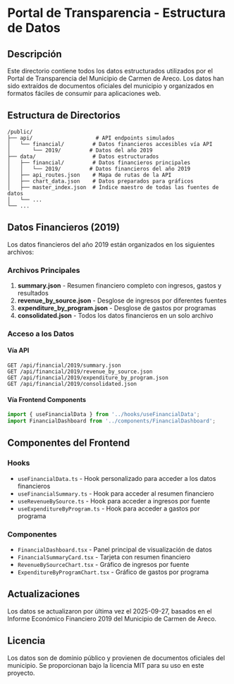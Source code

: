# Portal de Transparencia - Estructura de Datos

## Descripción

Este directorio contiene todos los datos estructurados utilizados por el Portal de Transparencia del Municipio de Carmen de Areco. Los datos han sido extraídos de documentos oficiales del municipio y organizados en formatos fáciles de consumir para aplicaciones web.

## Estructura de Directorios

```
/public/
├── api/                    # API endpoints simulados
│   └── financial/         # Datos financieros accesibles vía API
│       └── 2019/         # Datos del año 2019
├── data/                  # Datos estructurados
│   ├── financial/         # Datos financieros principales
│   │   └── 2019/         # Datos financieros del año 2019
│   ├── api_routes.json    # Mapa de rutas de la API
│   ├── chart_data.json    # Datos preparados para gráficos
│   ├── master_index.json  # Índice maestro de todas las fuentes de datos
│   └── ...
└── ...
```

## Datos Financieros (2019)

Los datos financieros del año 2019 están organizados en los siguientes archivos:

### Archivos Principales

1. **summary.json** - Resumen financiero completo con ingresos, gastos y resultados
2. **revenue_by_source.json** - Desglose de ingresos por diferentes fuentes
3. **expenditure_by_program.json** - Desglose de gastos por programas
4. **consolidated.json** - Todos los datos financieros en un solo archivo

### Acceso a los Datos

#### Vía API
```
GET /api/financial/2019/summary.json
GET /api/financial/2019/revenue_by_source.json
GET /api/financial/2019/expenditure_by_program.json
GET /api/financial/2019/consolidated.json
```

#### Vía Frontend Components
```typescript
import { useFinancialData } from '../hooks/useFinancialData';
import FinancialDashboard from '../components/FinancialDashboard';
```

## Componentes del Frontend

### Hooks
- `useFinancialData.ts` - Hook personalizado para acceder a los datos financieros
- `useFinancialSummary.ts` - Hook para acceder al resumen financiero
- `useRevenueBySource.ts` - Hook para acceder a ingresos por fuente
- `useExpenditureByProgram.ts` - Hook para acceder a gastos por programa

### Componentes
- `FinancialDashboard.tsx` - Panel principal de visualización de datos
- `FinancialSummaryCard.tsx` - Tarjeta con resumen financiero
- `RevenueBySourceChart.tsx` - Gráfico de ingresos por fuente
- `ExpenditureByProgramChart.tsx` - Gráfico de gastos por programa

## Actualizaciones

Los datos se actualizaron por última vez el 2025-09-27, basados en el Informe Económico Financiero 2019 del Municipio de Carmen de Areco.

## Licencia

Los datos son de dominio público y provienen de documentos oficiales del municipio. Se proporcionan bajo la licencia MIT para su uso en este proyecto.